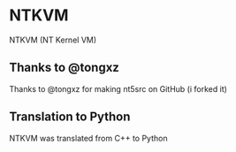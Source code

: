 # NTKVM
NTKVM (NT Kernel VM)
## Thanks to @tongxz
Thanks to @tongxz for making nt5src on GitHub (i forked it)
## Translation to Python
NTKVM was translated from C++ to Python